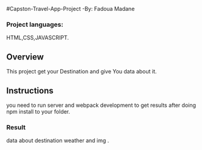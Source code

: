  #Capston-Travel-App-Project -By: Fadoua Madane

### Project languages:
HTML,CSS,JAVASCRIPT.

## Overview
This project get your Destination and give You data about it. 

## Instructions
you need to run server and webpack development to get results after doing npm install to your folder.	

### Result 
data about destination weather and img .